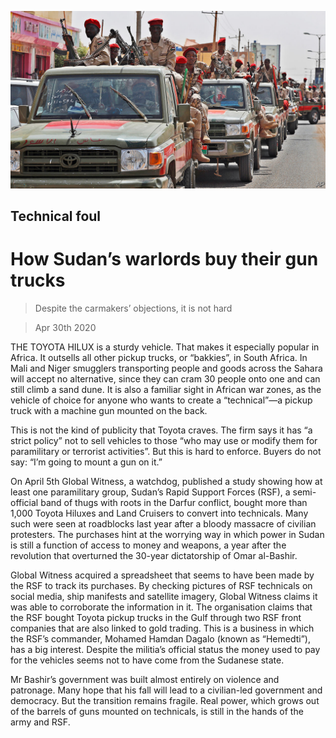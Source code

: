 ![](./images/20200502_MAP004_0.jpg)

## Technical foul

# How Sudan’s warlords buy their gun trucks

> Despite the carmakers’ objections, it is not hard

> Apr 30th 2020

THE TOYOTA HILUX is a sturdy vehicle. That makes it especially popular in Africa. It outsells all other pickup trucks, or “bakkies”, in South Africa. In Mali and Niger smugglers transporting people and goods across the Sahara will accept no alternative, since they can cram 30 people onto one and can still climb a sand dune. It is also a familiar sight in African war zones, as the vehicle of choice for anyone who wants to create a “technical”—a pickup truck with a machine gun mounted on the back.

This is not the kind of publicity that Toyota craves. The firm says it has “a strict policy” not to sell vehicles to those “who may use or modify them for paramilitary or terrorist activities”. But this is hard to enforce. Buyers do not say: “I’m going to mount a gun on it.”

On April 5th Global Witness, a watchdog, published a study showing how at least one paramilitary group, Sudan’s Rapid Support Forces (RSF), a semi-official band of thugs with roots in the Darfur conflict, bought more than 1,000 Toyota Hiluxes and Land Cruisers to convert into technicals. Many such were seen at roadblocks last year after a bloody massacre of civilian protesters. The purchases hint at the worrying way in which power in Sudan is still a function of access to money and weapons, a year after the revolution that overturned the 30-year dictatorship of Omar al-Bashir.

Global Witness acquired a spreadsheet that seems to have been made by the RSF to track its purchases. By checking pictures of RSF technicals on social media, ship manifests and satellite imagery, Global Witness claims it was able to corroborate the information in it. The organisation claims that the RSF bought Toyota pickup trucks in the Gulf through two RSF front companies that are also linked to gold trading. This is a business in which the RSF’s commander, Mohamed Hamdan Dagalo (known as “Hemedti”), has a big interest. Despite the militia’s official status the money used to pay for the vehicles seems not to have come from the Sudanese state.

Mr Bashir’s government was built almost entirely on violence and patronage. Many hope that his fall will lead to a civilian-led government and democracy. But the transition remains fragile. Real power, which grows out of the barrels of guns mounted on technicals, is still in the hands of the army and RSF.